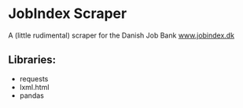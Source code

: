 # JobIndex Scraper
A (little rudimental) scraper for the Danish Job Bank www.jobindex.dk

## Libraries:
* requests
* lxml.html 
* pandas
